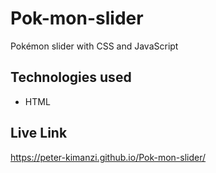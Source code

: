 # Pok-mon-slider

Pokémon slider with CSS and JavaScript

## Technologies used

* HTML

## Live Link

https://peter-kimanzi.github.io/Pok-mon-slider/
